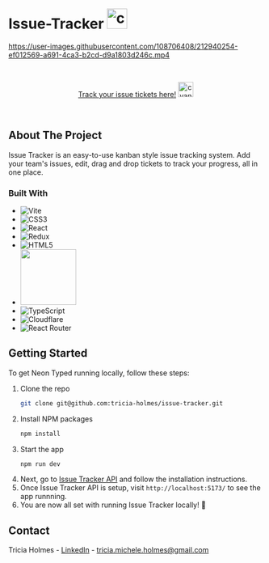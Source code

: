 # Issue-Tracker <img width="40" alt="checklist icon" src="https://user-images.githubusercontent.com/108706408/212947252-14ce2f08-f09a-4e70-b1ca-afa1d7fd78a7.png">

 

https://user-images.githubusercontent.com/108706408/212940254-ef012569-a691-4ca3-b2cd-d9a1803d246c.mp4



<br />
<p align="center">
<a href="https://issue-tracker.pages.dev/">Track your issue tickets here!</a> <img height="30" src="https://user-images.githubusercontent.com/108706408/212936300-1c7106c4-5ebf-4ac6-977b-06ed485247c0.gif" alt="cyan alert" />
</p>
<br />


<!-- ABOUT THE PROJECT -->
## About The Project
Issue Tracker is an easy-to-use kanban style issue tracking system. Add your team's issues, edit, drag and drop tickets to track your progress, all in one place.


### Built With

* ![Vite][Vite]
* ![CSS3][CSS3]
* ![React][React.js]
* ![Redux](https://img.shields.io/badge/redux-%23593d88.svg?style=for-the-badge&logo=redux&logoColor=white)
* ![HTML5][HTML5]
* <img width="110"
src="https://user-images.githubusercontent.com/108706408/212938826-6b54346c-8d27-4937-9d52-1bf1d81c1955.png"
/>
* ![TypeScript][TypeScript]
* ![Cloudflare][Cloudflare]
* ![React Router][React Router]





<!-- GETTING STARTED -->
## Getting Started
To get Neon Typed running locally, follow these steps:

1. Clone the repo
   ```sh
   git clone git@github.com:tricia-holmes/issue-tracker.git
   ```
2. Install NPM packages
   ```sh
   npm install
   ```
3. Start the app
   ```sh
   npm run dev
   ```
4. Next, go to [Issue Tracker API](https://github.com/tricia-holmes/issue-tracker-api) and follow the installation instructions.
5. Once Issue Tracker API is setup, visit `http://localhost:5173/` to see the app runnning.
6. You are now all set with running Issue Tracker locally! 🎉



<!-- CONTACT -->
## Contact

Tricia Holmes - [LinkedIn](https://www.linkedin.com/in/triciaholmes/) - tricia.michele.holmes@gmail.com




<!-- MARKDOWN LINKS & IMAGES -->
<!-- https://www.markdownguide.org/basic-syntax/#reference-style-links -->
[Cloudflare]: https://img.shields.io/badge/Cloudflare-F38020?style=for-the-badge&logo=Cloudflare&logoColor=white
[Vite]: https://img.shields.io/badge/vite-%23646CFF.svg?style=for-the-badge&logo=vite&logoColor=white
[TypeScript]: https://img.shields.io/badge/typescript-%23007ACC.svg?style=for-the-badge&logo=typescript&logoColor=white
[HTML5]: https://img.shields.io/badge/html5-%23E34F26.svg?style=for-the-badge&logo=html5&logoColor=white
[React.js]: https://img.shields.io/badge/React-20232A?style=for-the-badge&logo=react&logoColor=61DAFB
[CSS3]: https://img.shields.io/badge/css3-%231572B6.svg?style=for-the-badge&logo=css3&logoColor=white
[React Router]: https://img.shields.io/badge/React_Router-CA4245?style=for-the-badge&logo=react-router&logoColor=white
